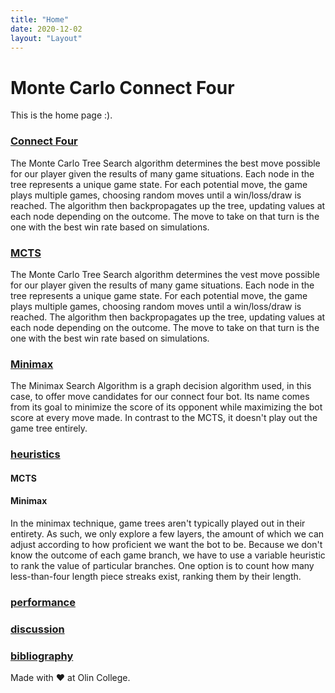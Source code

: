 ```yaml
---
title: "Home"
date: 2020-12-02
layout: "Layout"
---
```


# Monte Carlo Connect Four

This is the home page :).

### [Connect Four](connect-four/index.md)
 The Monte Carlo Tree Search algorithm determines the best move possible for our player given the results of many game situations. Each node in the tree represents a unique game state. For each potential move, the game plays multiple games, choosing random moves until a win/loss/draw is reached. The algorithm then backpropagates up the tree, updating values at each node depending on the outcome. The move to take on that turn is the one with the best win rate based on simulations.
### [MCTS](mcts/index.md)
The Monte Carlo Tree Search algorithm determines the vest move possible for our player given the results of many game situations. Each node in the tree represents a unique game state. For each potential move, the game plays multiple games, choosing random moves until a win/loss/draw is reached. The algorithm then backpropagates up the tree, updating values at each node depending on the outcome. The move to take on that turn is the one with the best win rate based on simulations.
### [Minimax](minimax/index.md)
The Minimax Search Algorithm is a graph decision algorithm used, in this case, to offer move candidates for our connect four bot. Its name comes from its goal to minimize the score of its opponent while maximizing the bot score at every move made. In contrast to the MCTS, it doesn't play out the game tree entirely. 
### [heuristics](heuristics/index.md)
#### MCTS
#### Minimax
In the minimax technique, game trees aren't typically played out in their entirety. As such, we only explore a few layers, the amount of which we can adjust according to how proficient we want the bot to be. Because we don't know the outcome of each game branch, we have to use a variable heuristic to rank the value of particular branches. One option is to count how many less-than-four length piece streaks exist, ranking them by their length.
### [performance](performance/index.md)
### [discussion](discussion/index.md)
### [bibliography](bibliography/index.md)

Made with ❤️ at Olin College.

